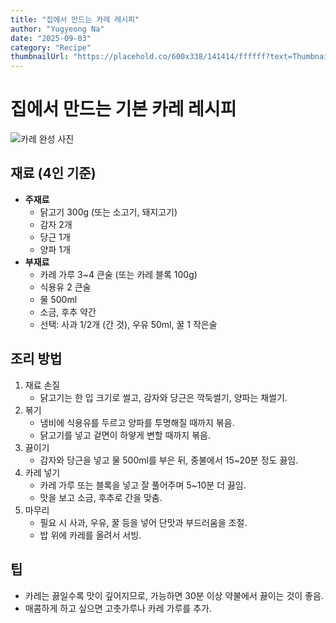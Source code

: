 ```yaml
---
title: "집에서 만드는 카레 레시피"
author: "Yugyeong Na"
date: "2025-09-03"
category: "Recipe"
thumbnailUrl: "https://placehold.co/600x338/141414/ffffff?text=Thumbnail](https://t1.daumcdn.net/brunch/service/user/Xni/image/wU_OiVJJ2GLEXxEmL8HdHzVZWNM.jpg"
---
```


# 집에서 만드는 기본 카레 레시피
![카레 완성 사진](https://t1.daumcdn.net/brunch/service/user/Xni/image/wU_OiVJJ2GLEXxEmL8HdHzVZWNM.jpg)

## 재료 (4인 기준)
- **주재료**
  - 닭고기 300g (또는 소고기, 돼지고기)
  - 감자 2개
  - 당근 1개
  - 양파 1개
- **부재료**
  - 카레 가루 3~4 큰술 (또는 카레 블록 100g)
  - 식용유 2 큰술
  - 물 500ml
  - 소금, 후추 약간
  - 선택: 사과 1/2개 (간 것), 우유 50ml, 꿀 1 작은술

## 조리 방법
1. 재료 손질
   - 닭고기는 한 입 크기로 썰고, 감자와 당근은 깍둑썰기, 양파는 채썰기.
2. 볶기
   - 냄비에 식용유를 두르고 양파를 투명해질 때까지 볶음.
   - 닭고기를 넣고 겉면이 하얗게 변할 때까지 볶음.
3. 끓이기
   - 감자와 당근을 넣고 물 500ml를 부은 뒤, 중불에서 15~20분 정도 끓임.
4. 카레 넣기
   - 카레 가루 또는 블록을 넣고 잘 풀어주며 5~10분 더 끓임.
   - 맛을 보고 소금, 후추로 간을 맞춤.
5. 마무리
   - 필요 시 사과, 우유, 꿀 등을 넣어 단맛과 부드러움을 조절.
   - 밥 위에 카레를 올려서 서빙.

## 팁
- 카레는 끓일수록 맛이 깊어지므로, 가능하면 30분 이상 약불에서 끓이는 것이 좋음.
- 매콤하게 하고 싶으면 고춧가루나 카레 가루를 추가.
